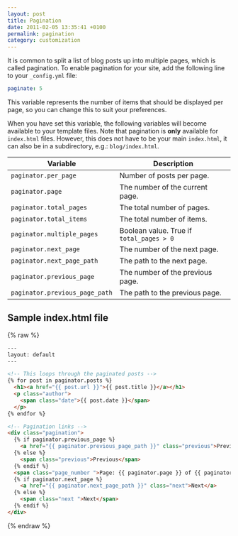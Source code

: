```yaml
---
layout: post
title: Pagination
date: 2011-02-05 13:35:41 +0100
permalink: pagination
category: customization
---
```


It is common to split a list of blog posts up into multiple pages, which is called pagination. To enable pagination for your site, add the following line to your `_config.yml` file:

```yml
paginate: 5
```

This variable represents the number of items that should be displayed per page, so you can change this to suit your preferences.

When you have set this variable, the following variables will become available to your template files. Note that pagination is __only__ available for `index.html` files. However, this does not have to be your main `index.html`, it can also be in a subdirectory, e.g.: `blog/index.html`.

| Variable | Description |
| -------- | ----------- |
| `paginator.per_page` | Number of posts per page. |
| `paginator.page` | The number of the current page. |
| `paginator.total_pages` | The total number of pages. |
| `paginator.total_items` | The total number of items. |
| `paginator.multiple_pages` | Boolean value. True if `total_pages > 0`  |
| `paginator.next_page` | The number of the next page.  |
| `paginator.next_page_path` | The path to the next page. |
| `paginator.previous_page` | The number of the previous page.  |
| `paginator.previous_page_path` | The path to the previous page. |

## Sample index.html file

{% raw %}
```html 
---
layout: default
---

<!-- This loops through the paginated posts -->
{% for post in paginator.posts %}
  <h1><a href="{{ post.url }}">{{ post.title }}</a></h1>
  <p class="author">
    <span class="date">{{ post.date }}</span>
  </p>
{% endfor %}

<!-- Pagination links -->
<div class="pagination">
  {% if paginator.previous_page %}
    <a href="{{ paginator.previous_page_path }}" class="previous">Previous</a>
  {% else %}
    <span class="previous">Previous</span>
  {% endif %}
  <span class="page_number ">Page: {{ paginator.page }} of {{ paginator.total_pages }}</span>
  {% if paginator.next_page %}
    <a href="{{ paginator.next_page_path }}" class="next">Next</a>
  {% else %}
    <span class="next ">Next</span>
  {% endif %}
</div> 
```
{% endraw %}